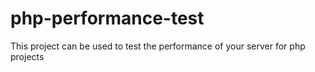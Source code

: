 # php-performance-test
This project can be used to test the performance of your server for php projects
